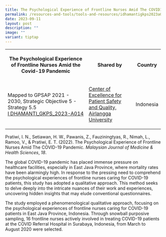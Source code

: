 ```yaml
---
title: The Psychological Experience of Frontline Nurses Amid The COVID19 Pandemic
permalink: /resources-and-tools/tools-and-resources/idhamantigkps2023a014/
date: 2023-09-11
layout: post
description: ""
image: ""
variant: tiptap
---
```

<table><tbody><tr><th rowspan="1" colspan="1"><p>The Psychological Experience of Frontline Nurses Amid the Covid-19 Pandemic</p></th><th rowspan="1" colspan="1"><p>Shared by</p></th><th rowspan="1" colspan="1"><p>Country</p></th></tr><tr><td rowspan="1" colspan="1"><p>Mapped to GPSAP 2021 - 2030, Strategic Objective 5 - Strategy 5.5<br><a href="/files/i dhamanti_gkps_2023-a014.pdf" rel="noopener noreferrer nofollow" target="_blank">I DHAMANTI_GKPS_2023-A014</a></p></td><td rowspan="1" colspan="1"><p><a href="https://scholar.unair.ac.id/en/organisations/center-for-patient-safety-research" rel="noopener noreferrer nofollow" target="_blank">Center of Excellence for Patient Safety and Quality, Airlangga University</a></p></td><td rowspan="1" colspan="1"><p>Indonesia</p></td></tr></tbody></table><p>Pratiwi, I. N., Setiawan, H. W., Pawanis, Z., Fauziningtyas, R., Nimah, L., Ramoo, V., &amp; Pratiwi, E. T. (2022). The Psychological Experience of Frontline Nurses Amid The COVID-19 Pandemic.&nbsp;<em>Malaysian Journal of Medicine &amp; Health Sciences</em>,&nbsp;<em>18</em>.</p><p>The global COVID-19 pandemic has placed immense pressure on healthcare facilities, especially in East Java Province, where mortality rates have been alarmingly high. In response to the pressing need to comprehend the psychological experiences of frontline nurses caring for COVID-19 patients, this study has adopted a qualitative approach. This method seeks to delve deeply into the intricate nuances of their work and experiences, uncovering hidden insights that may elude conventional questionnaires.</p><p>The study employed a phenomenological qualitative approach, focusing on the psychological experiences of frontline nurses caring for COVID-19 patients in East Java Province, Indonesia. Through snowball purposive sampling, 16 frontline nurses actively involved in treating COVID-19 patients at the COVID Referral Hospital in Surabaya, Indonesia, from March to August 2020 were selected.</p>